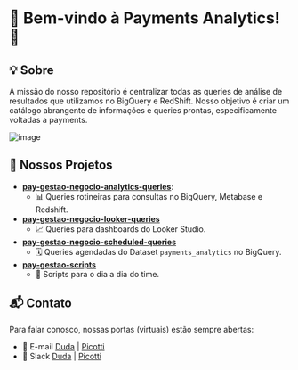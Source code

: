 # 🌟 Bem-vindo à Payments Analytics! 🌟


## 💡 Sobre
A missão do nosso repositório é centralizar todas as queries de análise de resultados que utilizamos no BigQuery e RedShift. Nosso objetivo é criar um catálogo abrangente de informações e queries prontas, especificamente voltadas a payments.

![image](https://github.com/payments-analytics/.github/assets/154369193/1bac58eb-51c7-41e3-9d67-041031b6fdd0)

## 🚀 Nossos Projetos

- **[pay-gestao-negocio-analytics-queries](https://github.com/payments-analytics/pay-gestao-negocio-analytics-queries)**:
  - 📊 Queries rotineiras para consultas no BigQuery, Metabase e Redshift.
- **[pay-gestao-negocio-looker-queries](https://github.com/payments-analytics/pay-gestao-negocio-looker-queries)**
  - 📈 Queries para dashboards do Looker Studio.
- **[pay-gestao-negocio-scheduled-queries](https://github.com/payments-analytics/pay-gestao-negocio-scheduled-queries)**
  - 🗓 Queries agendadas do Dataset `payments_analytics` no BigQuery.
- **[pay-gestao-scripts](https://github.com/payments-analytics/pay-gestao-scripts)**
  - 📜 Scripts para o dia a dia do time.

## 📬 Contato

Para falar conosco, nossas portas (virtuais) estão sempre abertas:

- 📧 E-mail [Duda](mailto:maria.mota@stone.com.br) | [Picotti](mailto:matheus.picotti@stone.com.br)
- 💬 Slack  [Duda](https://stonepgto.slack.com/team/U063SSKP4J3) | [Picotti](https://stonepgto.slack.com/team/U0684GLJL12)

